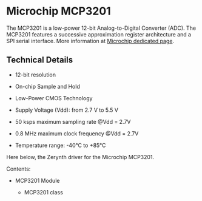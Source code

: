 # Microchip MCP3201

The MCP3201 is a low-power 12-bit Analog-to-Digital Converter (ADC).
The MCP3201 features a successive approximation register architecture and a SPI serial interface.
More information at [Microchip dedicated page](http://www.microchip.com/wwwproducts/en/MCP3201).

## Technical Details


* 12-bit resolution


* On-chip Sample and Hold


* Low-Power CMOS Technology


* Supply Voltage (Vdd): from 2.7 V to 5.5 V


* 50 ksps maximum sampling rate @Vdd = 2.7V


* 0.8 MHz maximum clock frequency @Vdd = 2.7V


* Temperature range: -40°C to +85°C

Here below, the Zerynth driver for the Microchip MCP3201.

Contents:


* MCP3201 Module


    * MCP3201 class
